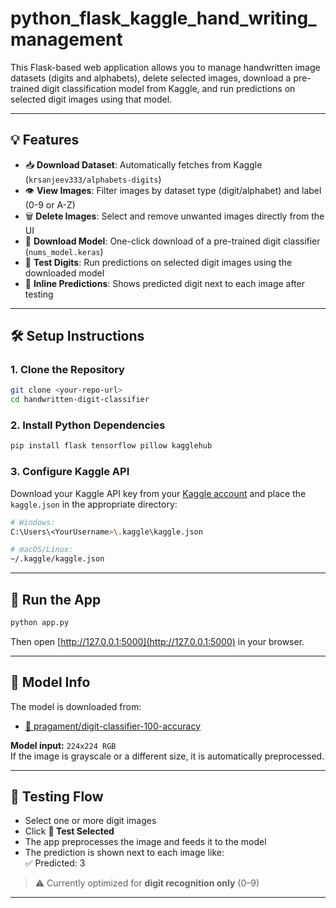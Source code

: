 # python_flask_kaggle_hand_writing_management
This Flask-based web application allows you to manage handwritten image datasets (digits and alphabets), delete selected images, download a pre-trained digit classification model from Kaggle, and run predictions on selected digit images using that model.

---

## 💡 Features

- 📥 **Download Dataset**: Automatically fetches from Kaggle (`krsanjeev333/alphabets-digits`)
- 👁️ **View Images**: Filter images by dataset type (digit/alphabet) and label (0-9 or A-Z)
- 🗑️ **Delete Images**: Select and remove unwanted images directly from the UI
- 🤖 **Download Model**: One-click download of a pre-trained digit classifier (`nums_model.keras`)
- 🧪 **Test Digits**: Run predictions on selected digit images using the downloaded model
- 🧠 **Inline Predictions**: Shows predicted digit next to each image after testing

---

## 🛠️ Setup Instructions

### 1. Clone the Repository

```bash
git clone <your-repo-url>
cd handwritten-digit-classifier
```

### 2. Install Python Dependencies

```bash
pip install flask tensorflow pillow kagglehub
```

### 3. Configure Kaggle API

Download your Kaggle API key from your [Kaggle account](https://www.kaggle.com/account) and place the `kaggle.json` in the appropriate directory:

```bash
# Windows:
C:\Users\<YourUsername>\.kaggle\kaggle.json

# macOS/Linux:
~/.kaggle/kaggle.json
```

---

## 🚀 Run the App

```bash
python app.py
```

Then open [http://127.0.0.1:5000](http://127.0.0.1:5000) in your browser.

---

## 🧠 Model Info

The model is downloaded from:

- [🔗 pragament/digit-classifier-100-accuracy](https://www.kaggle.com/models/pragament/digit-classifier-100-accuracy/Keras/default?select=nums_model.keras)

**Model input:** `224x224 RGB`  
If the image is grayscale or a different size, it is automatically preprocessed.

---

## 🧪 Testing Flow

- Select one or more digit images
- Click **🧪 Test Selected**
- The app preprocesses the image and feeds it to the model
- The prediction is shown next to each image like:  
  ✅ Predicted: 3

> ⚠️ Currently optimized for **digit recognition only** (0–9)

---
